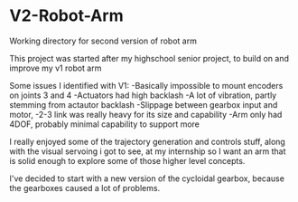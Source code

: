 # V2-Robot-Arm
Working directory for second version of robot arm

This project was started after my highschool senior project, to build on and improve my v1 robot arm

Some issues I identified with V1:
  -Basically impossible to mount encoders on joints 3 and 4
  -Actuators had high backlash
  -A lot of vibration, partly stemming from actautor backlash
  -Slippage between gearbox input and motor,
  -2-3 link was really heavy for its size and capability
  -Arm only had 4DOF, probably minimal capability to support more

I really enjoyed some of the trajectory generation and controls stuff, along with the visual servoing i got to see, at my internship so I want an arm that is solid enough to explore some of those higher level concepts.

I've decided to start with a new version of the cycloidal gearbox, because the gearboxes caused a lot of problems.
